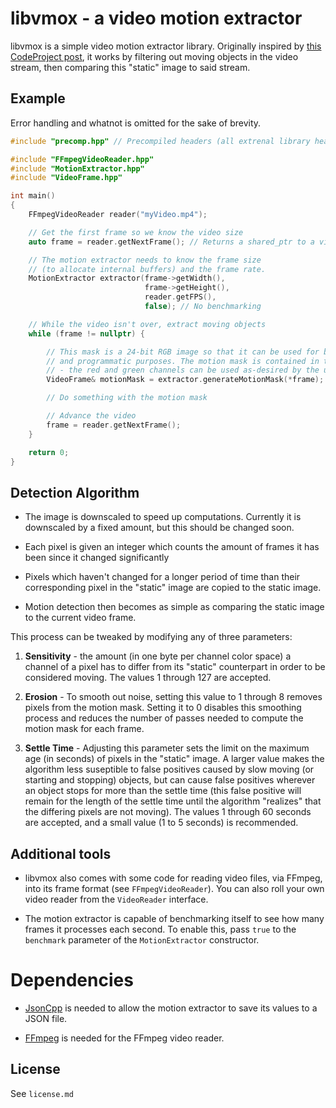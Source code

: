 # libvmox - a video motion extractor

libvmox is a simple video motion extractor library. Originally inspired by
[this CodeProject post](http://www.codeproject.com/Articles/10248/Motion-Detection-Algorithms),
it works by filtering out moving objects in the video stream, then comparing this "static" image
to said stream.

## Example

Error handling and whatnot is omitted for the sake of brevity.


```cpp
#include "precomp.hpp" // Precompiled headers (all extrenal library headers)

#include "FFmpegVideoReader.hpp"
#include "MotionExtractor.hpp"
#include "VideoFrame.hpp"

int main()
{
	FFmpegVideoReader reader("myVideo.mp4");

	// Get the first frame so we know the video size
	auto frame = reader.getNextFrame(); // Returns a shared_ptr to a video frame

	// The motion extractor needs to know the frame size
	// (to allocate internal buffers) and the frame rate.
	MotionExtractor extractor(frame->getWidth(),
	                          frame->getHeight(),
	                          reader.getFPS(),
	                          false); // No benchmarking

	// While the video isn't over, extract moving objects
	while (frame != nullptr) {

		// This mask is a 24-bit RGB image so that it can be used for both display
		// and programmatic purposes. The motion mask is contained in the blue channel
		// - the red and green channels can be used as-desired by the user.
		VideoFrame& motionMask = extractor.generateMotionMask(*frame);

		// Do something with the motion mask

		// Advance the video
		frame = reader.getNextFrame();
	}

	return 0;
}
```

## Detection Algorithm

- The image is downscaled to speed up computations. Currently it is downscaled by a fixed amount,
  but this should be changed soon.

- Each pixel is given an integer which counts the amount of frames it has been since it changed significantly

- Pixels which haven't changed for a longer period of time than their corresponding pixel in the "static" image are
  copied to the static image.

- Motion detection then becomes as simple as comparing the static image to the current video frame.

This process can be tweaked by modifying any of three parameters:

1. **Sensitivity** - the amount (in one byte per channel color space) a channel of a pixel has to differ from its
                     "static" counterpart in order to be considered moving. The values 1 through 127 are accepted.

2. **Erosion** - To smooth out noise, setting this value to 1 through 8 removes pixels from the motion mask. Setting it
                 to 0 disables this smoothing process and reduces the number of passes needed to compute the motion mask
                 for each frame.

3. **Settle Time** - Adjusting this parameter sets the limit on the maximum age (in seconds) of pixels
                     in the "static" image. A larger value makes the algorithm less suseptible to false positives
                     caused by slow moving (or starting and stopping) objects, but can cause false positives
                     wherever an object stops for more than the settle time
                     (this false positive will remain for the length of the settle time until the algorithm "realizes"
                     that the differing pixels are not moving). The values 1 through 60 seconds are accepted, and a small
                     value (1 to 5 seconds) is recommended.

## Additional tools

- libvmox also comes with some code for reading video files, via FFmpeg, into its frame format
  (see `FFmpegVideoReader`). You can also roll your own video reader from the `VideoReader` interface.

- The motion extractor is capable of benchmarking itself to see how many frames it processes each second.
  To enable this, pass `true` to the `benchmark` parameter of the `MotionExtractor` constructor.

# Dependencies

- [JsonCpp](http://jsoncpp.sourceforge.net/) is needed to allow the motion extractor to save its values to a JSON file.

- [FFmpeg](http://www.ffmpeg.org/) is needed for the FFmpeg video reader.

## License

See `license.md`
